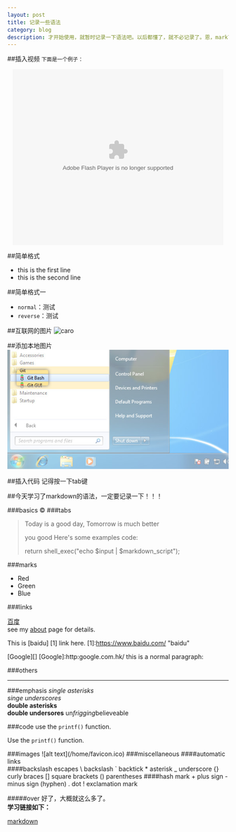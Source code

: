 ```yaml
---
layout: post
title: 记录一些语法
category: blog
description: 才开始使用，就暂时记录一下语法吧。以后都懂了，就不必记录了。恩，mark下。
---
```

##插入视频
`下面是一个例子：`
<!--<iframe height="498" width="510" src="http://player.youku.com/embed/XNTUxNDY1NDY4" frameborder="0" style="margin:0 auto"></iframe>-->

<div style="text-align:center">
<embed src="http://player.youku.com/player.php/sid/XNTUxNDY1NDY4/v.swf" allowFullScreen="true" quality="high" width="480" height="400" align="middle" allowScriptAccess="always" type="application/x-shockwave-flash"></embed>
</div>

##简单格式
<ul>
    <li>this is the first line</li>
    <li>this is the second line</li>
</ul>

##简单格式一
<ul>
    <li><code>normal</code>：测试</li>
    <li><code>reverse</code>：测试</li>
</ul>

##互联网的图片
![caro](http://ww3.sinaimg.cn/large/8b8af2c8jw1e84s4cel0uj208e05raa0.jpg)

##添加本地图片
![Git Bash](/images/githubpages/bootcamp_1_win_gitbash.jpg)

##插入代码
记得按一下tab键

##今天学习了markdown的语法，一定要记录一下！！！

###basics
&copy;
###tabs
>Today is a good day,
>Tomorrow is much better
>
>you good
>Here's some examples code:
>
>   return shell_exec("echo $input | $markdown_script");

###marks
*   Red
*   Green
*   Blue
    
###links

[百度](http://www.baidu.com/)
<br>
see my [about](/about/) page for details.

This is [baidu] [1] link here.
[1]:https://www.baidu.com/ "baidu"

[Google][]
[Google]:http:google.com.hk/
this is a normal paragraph:

###others
* * *
###emphasis
*single asterisks*
<br>
_singe underscores_
<br>
**double asterisks**
<br>
__double undersores__
un*frigging*believeable

###code
use the `printf()` function.
<p>Use the <code>printf()</code> function.</p>
###images
![alt text](/home/favicon.ico)
###miscellaneous
####automatic links
<http://www.google.com.hk>
<br>
####backslash escapes
\   backslash
`   backtick
*   asterisk
_   underscore
{}  curly braces
[]  square brackets
()  parentheses
####hash mark
+   plus sign
-   minus sign (hyphen)
.   dot
!   exclamation mark

#####over
好了，大概就这么多了。
<br>
**学习链接如下：**

[markdown](http://daringfireball.net/projects/markdown/syntax)




